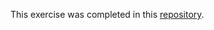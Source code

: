 This exercise was completed in this [repository](https://github.com/zain-ahmed0/css-exercises/tree/main/foundations/cascade/01-cascade-fix).